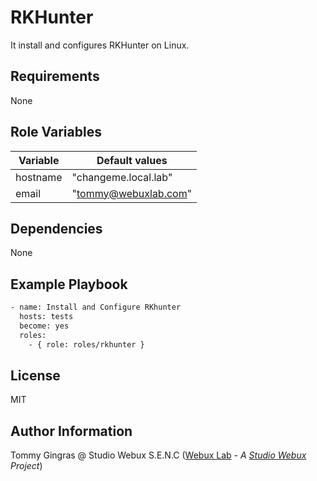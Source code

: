 # RKHunter

It install and configures RKHunter on Linux.

## Requirements

None

## Role Variables

| Variable | Default values       |
| -------- | -------------------- |
| hostname | "changeme.local.lab" |
| email    | "tommy@webuxlab.com" |

## Dependencies

None

## Example Playbook

```bash
- name: Install and Configure RKhunter
  hosts: tests
  become: yes
  roles:
    - { role: roles/rkhunter }
```

## License

MIT

## Author Information

Tommy Gingras @ Studio Webux S.E.N.C ([Webux Lab](https://webuxlab.com) - _A [Studio Webux](https://studiowebux.com) Project_)
